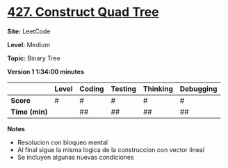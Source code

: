 # [427. Construct Quad Tree](https://leetcode.com/problems/construct-quad-tree/description/)

**Site:** LeetCode

**Level:** Medium 

**Topic:** Binary Tree

**Version 1 1:34:00 minutes**

|           | Level | Coding | Testing | Thinking | Debugging  |
|-----------|-------|--------|---------|----------|------------|
| **Score** | #     | #      | #       | #        | #          |
| **Time (min)** | | ## | ## | ## | ## |

**Notes**
- Resolucion con bloqueo mental
- Al final sigue la misma logica de la construccion con vector lineal
- Se incluyen algunas nuevas condiciones 